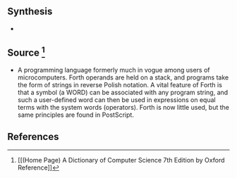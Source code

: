 ## Synthesis
- 
## Source [^1]
- A programming language formerly much in vogue among users of microcomputers. Forth operands are held on a stack, and programs take the form of strings in reverse Polish notation. A vital feature of Forth is that a symbol (a WORD) can be associated with any program string, and such a user-defined word can then be used in expressions on equal terms with the system words (operators). Forth is now little used, but the same principles are found in PostScript.
## References

[^1]: [[(Home Page) A Dictionary of Computer Science 7th Edition by Oxford Reference]]